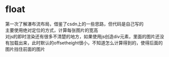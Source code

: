 # float
第一次了解瀑布流布局，借鉴了csdn上的一些思路，但代码是自己写的<br>
主要使用绝对定位的方式，计算每张图片的宽高<br>
对js的即时渲染还有很多不清楚的地方，如果使用js创造div元素，里面的图片还没有加载出来，此时默认的offsetheight很小，不知道怎么计算得到的，使得后面的图片挡住前面的图片
